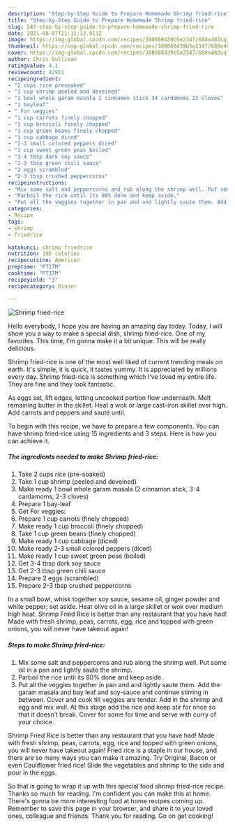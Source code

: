 ```yaml
---
description: "Step-by-Step Guide to Prepare Homemade Shrimp fried-rice"
title: "Step-by-Step Guide to Prepare Homemade Shrimp fried-rice"
slug: 547-step-by-step-guide-to-prepare-homemade-shrimp-fried-rice
date: 2021-08-07T21:11:13.911Z
image: https://img-global.cpcdn.com/recipes/380668439b5e2347/680x482cq70/shrimp-fried-rice-recipe-main-photo.jpg
thumbnail: https://img-global.cpcdn.com/recipes/380668439b5e2347/680x482cq70/shrimp-fried-rice-recipe-main-photo.jpg
cover: https://img-global.cpcdn.com/recipes/380668439b5e2347/680x482cq70/shrimp-fried-rice-recipe-main-photo.jpg
author: Chris Sullivan
ratingvalue: 4.1
reviewcount: 42951
recipeingredient:
- "2 cups rice presoaked"
- "1 cup shrimp peeled and deveined"
- "1 bowl whole garam masala 2 cinnamon stick 34 cardamoms 23 cloves"
- "1 bayleaf"
- " For veggies"
- "1 cup carrots finely chopped"
- "1 cup broccoli finely chopped"
- "1 cup green beans finely chopped"
- "1 cup cabbage diced"
- "2-3 small colored peppers diced"
- "1 cup sweet green peas boiled"
- "3-4 tbsp dark soy sauce"
- "2-3 tbsp green chili sauce"
- "2 eggs scrambled"
- "2-3 tbsp crushed peppercorns"
recipeinstructions:
- "Mix some salt and peppercorns and rub along the shrimp well. Put some oil in a pan and lightly saute the shrimp."
- "Parboil the rice until its 80% done and keep aside."
- "Put all the veggies together in pan and and lightly saute them. Add the garam masala and bay leaf and soy-sauce and continue stirring in between. Cover and cook till veggies are tender. Add in the shrimp and egg and mix well. At this stage add the rice and keep stir for once so that it doesn’t break. Cover for some for time and serve with curry of your choice."
categories:
- Recipe
tags:
- shrimp
- friedrice

katakunci: shrimp friedrice 
nutrition: 195 calories
recipecuisine: American
preptime: "PT17M"
cooktime: "PT37M"
recipeyield: "3"
recipecategory: Dinner

---
```



![Shrimp fried-rice](https://img-global.cpcdn.com/recipes/380668439b5e2347/680x482cq70/shrimp-fried-rice-recipe-main-photo.jpg)

Hello everybody, I hope you are having an amazing day today. Today, I will show you a way to make a special dish, shrimp fried-rice. One of my favorites. This time, I'm gonna make it a bit unique. This will be really delicious.

Shrimp fried-rice is one of the most well liked of current trending meals on earth. It's simple, it is quick, it tastes yummy. It is appreciated by millions every day. Shrimp fried-rice is something which I've loved my entire life. They are fine and they look fantastic.

As eggs set, lift edges, letting uncooked portion flow underneath. Melt remaining butter in the skillet. Heat a wok or large cast-iron skillet over high. Add carrots and peppers and sauté until.


To begin with this recipe, we have to prepare a few components. You can have shrimp fried-rice using 15 ingredients and 3 steps. Here is how you can achieve it.

<!--inarticleads1-->

##### The ingredients needed to make Shrimp fried-rice:

1. Take 2 cups rice (pre-soaked)
1. Take 1 cup shrimp (peeled and deveined)
1. Make ready 1 bowl whole garam masala (2 cinnamon stick, 3-4 cardamoms, 2-3 cloves)
1. Prepare 1 bay-leaf
1. Get  For veggies:
1. Prepare 1 cup carrots (finely chopped)
1. Make ready 1 cup broccoli (finely chopped)
1. Take 1 cup green beans (finely chopped)
1. Make ready 1 cup cabbage (diced)
1. Make ready 2-3 small colored peppers (diced)
1. Make ready 1 cup sweet green peas (boiled)
1. Get 3-4 tbsp dark soy sauce
1. Get 2-3 tbsp green chili sauce
1. Prepare 2 eggs (scrambled)
1. Prepare 2-3 tbsp crushed peppercorns


In a small bowl, whisk together soy sauce, sesame oil, ginger powder and white pepper; set aside. Heat olive oil in a large skillet or wok over medium high heat. Shrimp Fried Rice is better than any restaurant that you have had! Made with fresh shrimp, peas, carrots, egg, rice and topped with green onions, you will never have takeout again! 

<!--inarticleads2-->

##### Steps to make Shrimp fried-rice:

1. Mix some salt and peppercorns and rub along the shrimp well. Put some oil in a pan and lightly saute the shrimp.
1. Parboil the rice until its 80% done and keep aside.
1. Put all the veggies together in pan and and lightly saute them. Add the garam masala and bay leaf and soy-sauce and continue stirring in between. Cover and cook till veggies are tender. Add in the shrimp and egg and mix well. At this stage add the rice and keep stir for once so that it doesn’t break. Cover for some for time and serve with curry of your choice.


Shrimp Fried Rice is better than any restaurant that you have had! Made with fresh shrimp, peas, carrots, egg, rice and topped with green onions, you will never have takeout again! Fried rice is a staple in our house, and there are so many ways you can make it amazing. Try Original, Bacon or even Cauliflower fried rice! Slide the vegetables and shrimp to the side and pour in the eggs. 

So that is going to wrap it up with this special food shrimp fried-rice recipe. Thanks so much for reading. I'm confident you can make this at home. There's gonna be more interesting food at home recipes coming up. Remember to save this page in your browser, and share it to your loved ones, colleague and friends. Thank you for reading. Go on get cooking!
